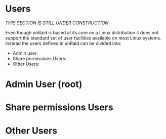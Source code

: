 # Users

*THIS SECTION IS STILL UNDER CONSTRUCTION*

Even though unRaid is based at its core on a Linux distribution it does
not support the standard set of user facilities available on most Linux
systems. Instead the users defined in unRaid can be divided into:

- Admin user:
- Share permissions Users:
- Other Users:

# Admin User (root)

# Share permissions Users

# Other Users
